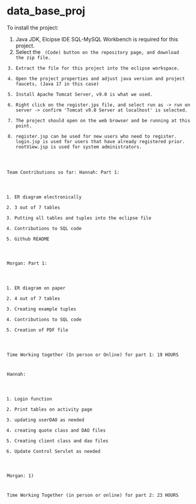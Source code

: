 # data_base_proj

To install the project:
1) Java JDK, Elcipse IDE SQL-MySQL Workbench is required for this project.
2) Select the <Code> (Code) button on the repository page, and download the zip file.
3) Extract the file for this project into the eclipse workspace.
4) Open the project properties and adjust java version and project faucets, (Java 17 in this case)
5) Install Apache Tomcat Server, v9.0 is what we used.
6) Right click on the register.jps file, and select run as -> run on server -> confirm 'Tomcat v9.0 Server at localhost' is selected.
7) The project should open on the web browser and be running at this point.
8) register.jsp can be used for new users who need to register. login.jsp is used for users that have already registered prior. rootView.jsp is used for system administrators. 

Team Contributions so far:
Hannah:
Part 1:
1) ER diagram electronically
2) 3 out of 7 tables
3) Putting all tables and tuples into the eclipse file
4) Contributions to SQL code
5) Github README

Morgan:
Part 1:
1) ER diagram on paper
2) 4 out of 7 tables
3) Creating example tuples
4) Contributions to SQL code
5) Creation of PDF file 

Time Working together (In person or Online) for part 1: 19 HOURS 

Hannah:
1) Login function
2) Print tables on activity page
3) updating userDAO as needed
4) creating quote class and DAO files
6) Creating client class and dao files
7) Update Control Servlet as needed

Morgan:
1)


Time Working Together (in person or online) for part 2: 23 HOURS

